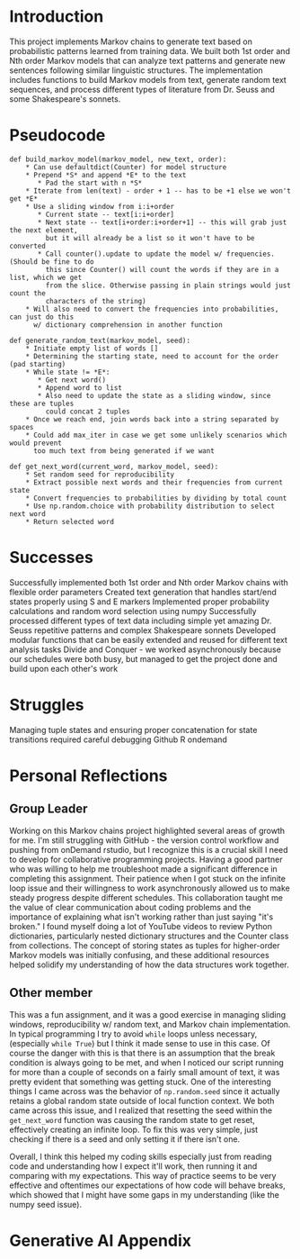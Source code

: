 # Introduction
This project implements Markov chains to generate text based on probabilistic patterns learned from training data. We built both 1st order and Nth order Markov models that can analyze text patterns and generate new sentences following similar linguistic structures. The implementation includes functions to build Markov models from text, generate random text sequences, and process different types of literature from  Dr. Seuss and some Shakespeare's sonnets.

# Pseudocode


```
def build_markov_model(markov_model, new_text, order):
    * Can use defaultdict(Counter) for model structure
    * Prepend *S* and append *E* to the text
       * Pad the start with n *S*
    * Iterate from len(text) - order + 1 -- has to be +1 else we won't get *E*
    * Use a sliding window from i:i+order 
       * Current state -- text[i:i+order]
       * Next state -- text[i+order:i+order+1] -- this will grab just the next element, 
         but it will already be a list so it won't have to be converted
       * Call counter().update to update the model w/ frequencies. (Should be fine to do 
         this since Counter() will count the words if they are in a list, which we get 
         from the slice. Otherwise passing in plain strings would just count the 
         characters of the string)
    * Will also need to convert the frequencies into probabilities, can just do this 
      w/ dictionary comprehension in another function

def generate_random_text(markov_model, seed):
    * Initiate empty list of words []
    * Determining the starting state, need to account for the order (pad starting)
    * While state != *E*:
       * Get next word()
       * Append word to list
       * Also need to update the state as a sliding window, since these are tuples 
         could concat 2 tuples
    * Once we reach end, join words back into a string separated by spaces
    * Could add max_iter in case we get some unlikely scenarios which would prevent 
      too much text from being generated if we want

def get_next_word(current_word, markov_model, seed):
    * Set random seed for reproducibility
    * Extract possible next words and their frequencies from current state
    * Convert frequencies to probabilities by dividing by total count
    * Use np.random.choice with probability distribution to select next word
    * Return selected word
```

# Successes
Successfully implemented both 1st order and Nth order Markov chains with flexible order parameters
Created text generation that handles start/end states properly using S and E markers
Implemented proper probability calculations and random word selection using numpy
Successfully processed different types of text data including simple yet amazing Dr. Seuss repetitive patterns and complex Shakespeare sonnets
Developed modular functions that can be easily extended and reused for different text analysis tasks
Divide and Conquer - we worked asynchronously because our schedules were both busy, but managed to get the project done and build upon each other's work

# Struggles
Managing tuple states and ensuring proper concatenation for state transitions required careful debugging
Github
R ondemand 


# Personal Reflections
## Group Leader
Working on this Markov chains project highlighted several areas of growth for me. I'm still struggling with GitHub - the version control workflow and pushing from onDemand rstudio, but I recognize this is a crucial skill I need to develop for collaborative programming projects.
Having a good partner who was willing to help me troubleshoot made a significant difference in completing this assignment. Their patience when I got stuck on the infinite loop issue and their willingness to work asynchronously allowed us to make steady progress despite different schedules. This collaboration taught me the value of clear communication about coding problems and the importance of explaining what isn't working rather than just saying "it's broken."
I found myself doing a lot of YouTube videos to review Python dictionaries, particularly nested dictionary structures and the Counter class from collections. The concept of storing states as tuples for higher-order Markov models was initially confusing, and these additional resources helped solidify my understanding of how the data structures work together.

## Other member
This was a fun assignment, and it was a good exercise in managing sliding windows, reproducibility w/ random text, and 
Markov chain implementation. In typical programming I try to avoid `while` loops unless necessary,
(especially `while True`) but I think it made sense to use in this case. 
Of course the danger with this is that there is an assumption that the break condition
is always going to be met, and when I noticed our script running for more than a couple
of seconds on a fairly small amount of text, it was pretty evident that something was getting stuck.
One of the interesting things I came across was the behavior of `np.random.seed` since
it actually retains a global random state outside of local function context. We both
came across this issue, and I realized that resetting the seed within the
`get_next_word` function was causing the random state to get reset, effectively
creating an infinite loop. To fix this was very simple, just checking if there
is a seed and only setting it if there isn't one.

Overall, I think this helped my coding skills especially just from reading code
and understanding how I expect it'll work, then running it and comparing with
my expectations. This way of practice seems to be very effective and oftentimes our expectations
of how code will behave breaks, which showed that I might have some gaps in my understanding (like the numpy seed issue).

# Generative AI Appendix
